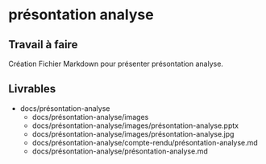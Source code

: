 # présontation analyse
## Travail à faire 
Création Fichier Markdown pour présenter présontation analyse.

## Livrables
- docs/présontation-analyse
  - docs/présontation-analyse/images
  - docs/présontation-analyse/images/présontation-analyse.pptx
  - docs/présontation-analyse/images/présontation-analyse.jpg
  - docs/présontation-analyse/compte-rendu/présontation-analyse.md
  - docs/présontation-analyse/présontation-analyse.md